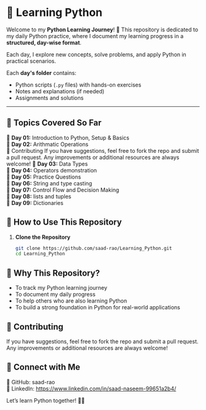 # 🐍 Learning Python  

Welcome to my **Python Learning Journey**! 🚀 This repository is dedicated to my daily Python practice, where I document my learning progress in a **structured, day-wise format**.  

Each day, I explore new concepts, solve problems, and apply Python in practical scenarios.  

Each **day's folder** contains:
- Python scripts (`.py` files) with hands-on exercises  
- Notes and explanations (if needed)  
- Assignments and solutions  

---

## 📖 Topics Covered So Far  

🔹 **Day 01:** Introduction to Python, Setup & Basics  
🔹 **Day 02:** Arithmatic Operations <br>🤝 Contributing
If you have suggestions, feel free to fork the repo and submit a pull request.
Any improvements or additional resources are always welcome!
🔹 **Day 03:** Data Types <br>
🔹 **Day 04:** Operators demonstration <br>
🔹 **Day 05:** Practice Questions<br>
🔹 **Day 06:** String and type casting<br>
🔹 **Day 07:** Control Flow and Decision Making<br>
🔹 **Day 08:** lists and tuples<br>
🔹 **Day 09:** Dictionaries<br>


## 🚀 How to Use This Repository  

1. **Clone the Repository**  
   ```bash
   git clone https://github.com/saad-rao/Learning_Python.git
   cd Learning_Python

## 🌟 Why This Repository? <br>
- To track my Python learning journey <br>
- To document my daily progress <br>
- To help others who are also learning Python <br>
- To build a strong foundation in Python for real-world applications <br>

## 🤝 Contributing <br>
If you have suggestions, feel free to fork the repo and submit a pull request.<br>
Any improvements or additional resources are always welcome!

## 📌 Connect with Me <br>
🔗 GitHub: saad-rao <br>
🔗 LinkedIn: https://www.linkedin.com/in/saad-naseem-99651a2b4/ <br>

Let’s learn Python together! 🐍🔥

